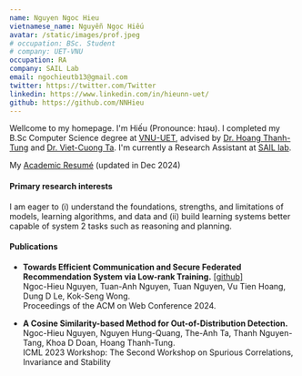 ```yaml
---
name: Nguyen Ngoc Hieu
vietnamese_name: Nguyễn Ngọc Hiếu
avatar: /static/images/prof.jpeg
# occupation: BSc. Student
# company: UET-VNU
occupation: RA
company: SAIL Lab
email: ngochieutb13@gmail.com
twitter: https://twitter.com/Twitter
linkedin: https://www.linkedin.com/in/hieunn-uet/
github: https://github.com/NNHieu
---
```


Wellcome to my homepage. I'm Hiếu (Pronounce: hɪəʊ).
I completed my B.Sc Computer Science degree at [VNU-UET](https://uet.vnu.edu.vn/en/), advised by [Dr. Hoang Thanh-Tung](https://scholar.google.com/citations?user=xZU08d0AAAAJ&hl=en) and [Dr. Viet-Cuong Ta](https://scholar.google.com/citations?hl=en&user=j9_spcUAAAAJ&view_op=list_works&sortby=pubdate). I'm currently a Research Assistant at [SAIL lab](https://www.sail-research.com/).

My [Academic Resumé](static/AI_ML_Research_Resume.pdf) (updated in Dec 2024)

#### Primary research interests

I am eager to (i) understand the foundations, strengths, and limitations of models, learning algorithms, and data and (ii) build learning systems better capable of system 2 tasks such as reasoning and planning.

#### Publications

- **Towards Efficient Communication and Secure Federated Recommendation System via Low-rank Training.** [[github]](https://github.com/NNHieu/CoLR-FedRec) \
  Ngoc-Hieu Nguyen, Tuan-Anh Nguyen, Tuan Nguyen, Vu Tien Hoang, Dung D Le, Kok-Seng Wong. \
  Proceedings of the ACM on Web Conference 2024.

- **A Cosine Similarity-based Method for Out-of-Distribution Detection.** \
  Ngoc-Hieu Nguyen, Nguyen Hung-Quang, The-Anh Ta, Thanh Nguyen-Tang, Khoa D Doan, Hoang Thanh-Tung. \
  ICML 2023 Workshop: The Second Workshop on Spurious Correlations, Invariance and Stability
